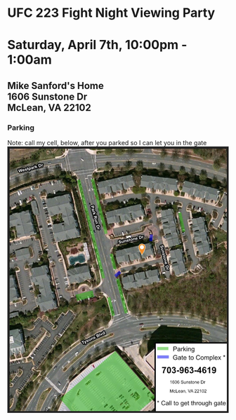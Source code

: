 # UFC 223 Fight Night Viewing Party
# Saturday, April 7th, 10:00pm - 1:00am
##  <p>Mike Sanford's Home</br>1606 Sunstone Dr</br>McLean, VA 22102</p>
### Parking
Note: call my cell, below, after you parked so I can let you in the gate
![alt text](./parking.jpg)
